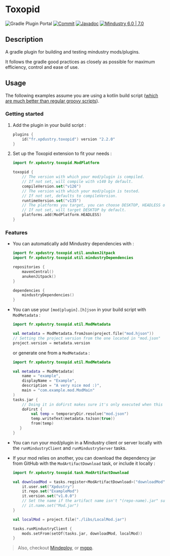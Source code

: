 # Toxopid

![Gradle Plugin Portal](https://img.shields.io/gradle-plugin-portal/v/fr.xpdustry.toxopid)
[![Commit](https://github.com/Xpdustry/Toxopid/actions/workflows/build.yml/badge.svg?branch=master)](https://github.com/Xpdustry/Toxopid/actions/workflows/build.yml)
[![Javadoc](https://img.shields.io/badge/Javadoc-latest-ffff00)](https://maven.xpdustry.fr/javadoc/releases/fr/xpdustry/toxopid/latest/)
[![Mindustry 6.0 | 7.0 ](https://img.shields.io/badge/Mindustry-6.0%20%7C%207.0-ffd37f)](https://github.com/Anuken/Mindustry/releases)

## Description

A gradle plugin for building and testing mindustry mods/plugins.

It follows the gradle good practices as closely as possible for maximum efficiency, control and ease of use.

## Usage

The following examples assume you are using a kotlin build script ([which are much better than regular groovy scripts](https://docs.gradle.org/current/userguide/kotlin_dsl.html)).

### Getting started

1. Add the plugin in your build script :

    ```kotlin
    plugins {
        id("fr.xpdustry.toxopid") version "2.2.0"
    }
    ```

2. Set up the Toxopid extension to fit your needs :

    ```kotlin
    import fr.xpdustry.toxopid.ModPlatform
   
    toxopid {
        // The version with which your mod/plugin is compiled.
        // If not set, will compile with v140 by default.
        compileVersion.set("v126") 
        // The version with which your mod/plugin is tested.
        // If not set, defaults to compileVersion.
        runtimeVersion.set("v135") 
        // The platforms you target, you can choose DESKTOP, HEADLESS or/and ANDROID.
        // If not set, will target DESKTOP by default.
        platforms.add(ModPlatform.HEADLESS)
    }
    ```

### Features

- You can automatically add Mindustry dependencies with :

  ```kotlin
  import fr.xpdustry.toxopid.util.anukenJitpack
  import fr.xpdustry.toxopid.util.mindustryDependencies

  repositories {
      mavenCentral()
      anukenJitpack()
  }

  dependencies {
      mindustryDependencies()
  }
  ```

- You can use your `[mod|plugin].[h]json` in your build script with `ModMetadata` :

  ```kotlin
  import fr.xpdustry.toxopid.util.ModMetadata
  
  val metadata = ModMetadata.fromJson(project.file("mod.hjson"))
  // Setting the project version from the one located in "mod.json"
  project.version = metadata.version
  ```

  or generate one from a `ModMetadata` :

  ```kotlin
  import fr.xpdustry.toxopid.util.ModMetadata
  
  val metadata = ModMetadata(
      name = "example",
      displayName = "Example",
      description = "A very nice mod :)",
      main = "com.example.mod.ModMain"
  )
  tasks.jar {
      // Doing it in doFirst makes sure it's only executed when this task runs
      doFirst {
          val temp = temporaryDir.resolve("mod.json")
          temp.writeText(metadata.toJson(true))
          from(temp)
     }
  }
  ```

- You can run your mod/plugin in a Mindustry client or server locally with the `runMindustryClient` and
  `runMindustryServer` tasks.

- If your mod relies on another, you can download the dependency jar from GitHub with the `ModArtifactDownload` task, or include it locally :

  ```kotlin
  import fr.xpdustry.toxopid.task.ModArtifactDownload

  val downloadMod = tasks.register<ModArtifactDownload>("downloadMod") {
      it.user.set("Xpdustry")
      it.repo.set("ExampleMod")
      it.version.set("v1.0.0")
      // Set the name if the artifact name isn't "(repo-name).jar" such as "ExampleMod.jar"
      // it.name.set("Mod.jar")
  }
  
  val localMod = project.file("./libs/LocalMod.jar")
  
  tasks.runMindustryClient {
      mods.setFrom(setOf(tasks.jar, downloadMod, localMod))
  }
  ```
  
> Also, checkout [Mindeploy](https://github.com/NiChrosia/Mindeploy), or [mgpp](https://github.com/PlumyGame/mgpp).
